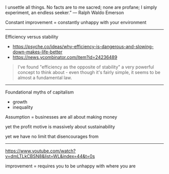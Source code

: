 I unsettle all things. No facts are to me sacred; none are profane; I simply experiment, an endless seeker.” ― Ralph Waldo Emerson

Constant improvement = constantly unhappy with your environment

---

Efficiency versus stability
- https://psyche.co/ideas/why-efficiency-is-dangerous-and-slowing-down-makes-life-better
- https://news.ycombinator.com/item?id=24236489

>  I've found "efficiency as the opposite of stability" a very powerful concept to think about - even though it's fairly simple, it seems to be almost a fundamental law.

---

Foundational myths of capitalism

- growth
- inequality


Assumption = businesses are all about making money

yet the profit motive is massively about sustainability

yet we have no limit that disencourages from


---

https://www.youtube.com/watch?v=dmLTLkCBSN8&list=WL&index=44&t=0s

improvement = requires you to be unhappy with where you are
